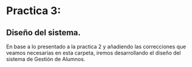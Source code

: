 # Practica 3:
## Diseño del sistema.

En base a lo presentado a la practica 2 y añadiendo las correcciones que veamos necesarias en esta carpeta, iremos desarrollando el diseño del sistema de Gestión de Alumnos.
